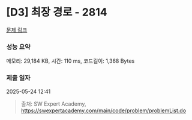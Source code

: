 # [D3] 최장 경로 - 2814 

[문제 링크](https://swexpertacademy.com/main/code/problem/problemDetail.do?contestProbId=AV7GOPPaAeMDFAXB) 

### 성능 요약

메모리: 29,184 KB, 시간: 110 ms, 코드길이: 1,368 Bytes

### 제출 일자

2025-05-24 12:41



> 출처: SW Expert Academy, https://swexpertacademy.com/main/code/problem/problemList.do